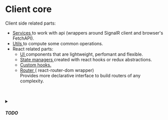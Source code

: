 <h1>Client core</h1>

Client side related parts:

<ul>
    <li>
        <a href='https://github.com/CyberCookie/siegel/tree/master/client_core/services'>
            Services
        </a>
        to work with api (wrappers around SignalR client and browser's FetchAPI).
    </li>
    <li>
        <a href='https://github.com/CyberCookie/siegel/tree/master/client_core/utils'>
            Utils
        </a>
        to compute some common operations.
    </li>
    <li>
        React related parts:
        <ul>
            <li>
                <a href='https://github.com/CyberCookie/siegel/tree/master/client_core/ui'>
                    UI
                </a>
                components that are lightweight, perfomant and flexible.
            </li>
            <li>
                <a href='https://github.com/CyberCookie/siegel/tree/master/client_core/store'>
                    State managers
                </a>
                created with react hooks or redux abstractions.
            </li>
            <li>
                <a href='https://github.com/CyberCookie/siegel/tree/master/client_core/hooks'>
                    Custom hooks.
                </a>
            </li>
            <li>
                <a href='https://github.com/CyberCookie/siegel/tree/master/client_core/router'>
                    Router
                </a>
                ( react-router-dom wrapper)<br />
                Provides more declarative interface to build routers of any complexity.
            </li>
        </ul>
    </li>
</ul>
<br /><br />


<details>
    <summary><h5>TODO</h5></summary>
    <ul>
        <li>PWA</li>
        <li>Components low level configuration</li>
        <li>Unit tests</li>
        <li>Resolve TODOs</li>
    </ul>
</details>